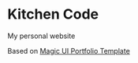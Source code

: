 # Kitchen Code

My personal website

Based on [Magic UI Portfolio Template](https://pro.magicui.design/docs/templates/portfolio)
